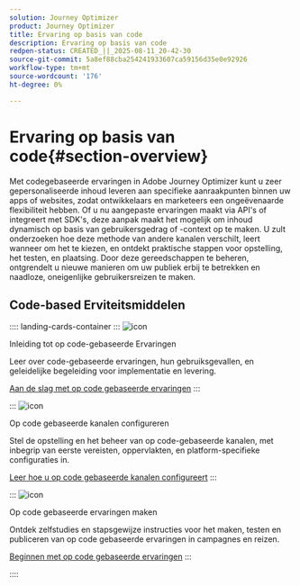 ```yaml
---
solution: Journey Optimizer
product: Journey Optimizer
title: Ervaring op basis van code
description: Ervaring op basis van code
redpen-status: CREATED_||_2025-08-11_20-42-30
source-git-commit: 5a8ef88cba254241933607ca59156d35e0e92926
workflow-type: tm+mt
source-wordcount: '176'
ht-degree: 0%

---
```



# Ervaring op basis van code{#section-overview}

Met codegebaseerde ervaringen in Adobe Journey Optimizer kunt u zeer gepersonaliseerde inhoud leveren aan specifieke aanraakpunten binnen uw apps of websites, zodat ontwikkelaars en marketeers een ongeëvenaarde flexibiliteit hebben. Of u nu aangepaste ervaringen maakt via API&#39;s of integreert met SDK&#39;s, deze aanpak maakt het mogelijk om inhoud dynamisch op basis van gebruikersgedrag of -context op te maken. U zult onderzoeken hoe deze methode van andere kanalen verschilt, leert wanneer om het te kiezen, en ontdekt praktische stappen voor opstelling, het testen, en plaatsing. Door deze gereedschappen te beheren, ontgrendelt u nieuwe manieren om uw publiek erbij te betrekken en naadloze, oneigenlijke gebruikersreizen te maken.

## Code-based Erviteitsmiddelen

:::: landing-cards-container
:::
![icon](https://cdn.experienceleague.adobe.com/icons/book.svg?lang=nl-NL)

Inleiding tot op code-gebaseerde Ervaringen

Leer over code-gebaseerde ervaringen, hun gebruiksgevallen, en geleidelijke begeleiding voor implementatie en levering.

[Aan de slag met op code gebaseerde ervaringen](../using/code-based/get-started-code-based.md)
:::

:::
![icon](https://cdn.experienceleague.adobe.com/icons/gear.svg?lang=nl-NL)

Op code gebaseerde kanalen configureren

Stel de opstelling en het beheer van op code-gebaseerde kanalen, met inbegrip van eerste vereisten, oppervlakten, en platform-specifieke configuraties in.

[Leer hoe u op code gebaseerde kanalen configureert](configure-code-based-channel-landing-page.md)
:::

:::
![icon](https://cdn.experienceleague.adobe.com/icons/circle-play.svg?lang=nl-NL)

Op code gebaseerde ervaringen maken

Ontdek zelfstudies en stapsgewijze instructies voor het maken, testen en publiceren van op code gebaseerde ervaringen in campagnes en reizen.

[Beginnen met op code gebaseerde ervaringen](create-code-based-experiences-landing-page.md)
:::

::::
